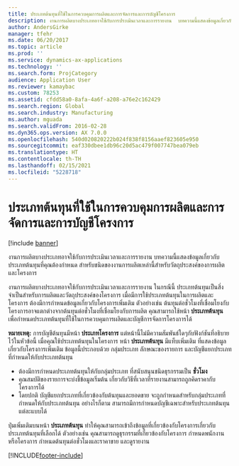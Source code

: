 ```yaml
---
title: ประเภทต้นทุนที่ใช้ในการควบคุมการผลิตและการจัดการและการบัญชีโครงการ
description: งานการผลิตบางประเภทอาจใช้กับการประเมินเวลาและการรายงาน  บทความนี้แสดงข้อมูลเกี่ยวกับประเภทต้นทุนที่คุณต้องกำหนด สำหรับชนิดของงานการผลิตเหล่านี้สำหรับวัตถุประสงค์ของการผลิตและโครงการ
author: AndersGirke
manager: tfehr
ms.date: 06/20/2017
ms.topic: article
ms.prod: ''
ms.service: dynamics-ax-applications
ms.technology: ''
ms.search.form: ProjCategory
audience: Application User
ms.reviewer: kamaybac
ms.custom: 78253
ms.assetid: cfdd58a0-8afa-4a6f-a208-a76e2c162429
ms.search.region: Global
ms.search.industry: Manufacturing
ms.author: mguada
ms.search.validFrom: 2016-02-28
ms.dyn365.ops.version: AX 7.0.0
ms.openlocfilehash: 540d020820222b024f838f8156aaef823605e950
ms.sourcegitcommit: eaf330dbee1db96c20d5ac479f007747bea079eb
ms.translationtype: HT
ms.contentlocale: th-TH
ms.lasthandoff: 02/15/2021
ms.locfileid: "5228718"
---
```

# <a name="cost-categories-used-in-production-control-and-project-management-accounting"></a>ประเภทต้นทุนที่ใช้ในการควบคุมการผลิตและการจัดการและการบัญชีโครงการ

[!include [banner](../includes/banner.md)]

งานการผลิตบางประเภทอาจใช้กับการประเมินเวลาและการรายงาน  บทความนี้แสดงข้อมูลเกี่ยวกับประเภทต้นทุนที่คุณต้องกำหนด สำหรับชนิดของงานการผลิตเหล่านี้สำหรับวัตถุประสงค์ของการผลิตและโครงการ

งานการผลิตบางประเภทอาจใช้กับการประเมินเวลาและการรายงาน  ในกรณีนี้ ประเภทต้นทุนเป็นสิ่งจำเป็นสำหรับการผลิตและวัตถุประสงค์ของโครงการ  เมื่อมีการใช้ประเภทต้นทุนในการผลิตและโครงการ ต้องมีการกำหนดข้อมูลเกี่ยวกับโครงการเพิ่มเติม ตัวอย่างเช่น ต้นทุนต่อชั่วโมงที่เชื่อมโยงกับโครงการอาจแตกต่างจากต้นทุนต่อชั่วโมงที่เชื่อมโยงกับการผลิต  คุณสามารถใช้หน้า **ประเภทต้นทุน** เพื่อกำหนดประเภทต้นทุนที่ใช้ในการควบคุมการผลิตและบัญชีการจัดการโครงการได้ 

**หมายเหตุ:** การบัญชีต้นทุนมีหน้า **ประเภทโครงการ** แต่หน้านี้ไม่มีความสัมพันธ์ใดๆกับฟังก์ชันที่อธิบายไว้ในหัวข้อนี้ เมื่อคุณใช้ประเภทต้นทุนในโครงการ หน้า **ประเภทต้นทุน** มีแท็บเพิ่มเติม ที่แสดงข้อมูลเกี่ยวกับโครงการเพิ่มเติม ข้อมูลนี้ประกอบด้วย กลุ่มประเภท ลักษณะของรายการ และบัญชีแยกประเภท ที่กำหนดให้กับประเภทต้นทุน

-   ต้องมีการกำหนดประเภทต้นทุนให้กับกลุ่มประเภท ที่สนับสนุนชนิดธุรกรรมเป็น **ชั่วโมง**
-   คุณสมบัติของรายการจะบ่งชี้ข้อมูลเริ่มต้น เกี่ยวกับวิธีที่เวลาที่รายงานสามารถถูกคิดราคากับโครงการได้
-   โดยปกติ บัญชีแยกประเภทที่เกี่ยวข้องกับต้นทุนและยอดขาย จะถูกกำหนดสำหรับกลุ่มประเภทที่กำหนดให้กับประเภทต้นทุน  อย่างไรก็ตาม สามารถมีการกำหนดบัญชีเฉพาะสำหรับประเภทต้นทุนแต่ละแบบได้

ปุ่มเพิ่มเติมบนหน้า **ประเภทต้นทุน** ทำให้คุณสามารถเข้าถึงข้อมูลที่เกี่ยวข้องกับโครงการเกี่ยวกับประเภทต้นทุนที่เลือกได้ ตัวอย่างเช่น คุณสามารถดูธุรกรรมที่เกี่ยวข้องกับโครงการ กำหนดพนักงานหรือโครงการ กำหนดต้นทุนต่อชั่วโมงและราคาขาย และดูรายงาน





[!INCLUDE[footer-include](../../includes/footer-banner.md)]